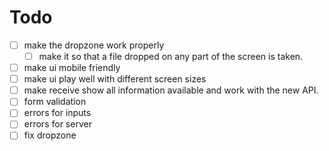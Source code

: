 # Todo

- [ ] make the dropzone work properly
  - [ ] make it so that a file dropped on any part of the screen is taken.
- [ ] make ui mobile friendly
- [ ] make ui play well with different screen sizes
- [ ] make receive show all information available and work with the new API.
- [ ] form validation
- [ ] errors for inputs
- [ ] errors for server
- [ ] fix dropzone